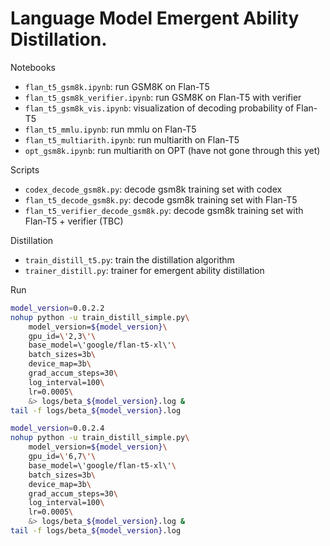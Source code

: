# Language Model Emergent Ability Distillation. 

Notebooks 
* `flan_t5_gsm8k.ipynb`: run GSM8K on Flan-T5
* `flan_t5_gsm8k_verifier.ipynb`: run GSM8K on Flan-T5 with verifier
* `flan_t5_gsm8k_vis.ipynb`: visualization of decoding probability of Flan-T5
* `flan_t5_mmlu.ipynb`: run mmlu on Flan-T5
* `flan_t5_multiarith.ipynb`: run multiarith on Flan-T5
* `opt_gsm8k.ipynb`: run multiarith on OPT (have not gone through this yet)

Scripts
* `codex_decode_gsm8k.py`: decode gsm8k training set with codex
* `flan_t5_decode_gsm8k.py`: decode gsm8k training set with Flan-T5
* `flan_t5_verifier_decode_gsm8k.py`: decode gsm8k training set with Flan-T5 + verifier (TBC)

Distillation 
* `train_distill_t5.py`: train the distillation algorithm 
* `trainer_distill.py`: trainer for emergent ability distillation 

Run 
```bash 
model_version=0.0.2.2
nohup python -u train_distill_simple.py\
    model_version=${model_version}\
    gpu_id=\'2,3\'\
    base_model=\'google/flan-t5-xl\'\
    batch_sizes=3b\
    device_map=3b\
    grad_accum_steps=30\
    log_interval=100\
    lr=0.0005\
    &> logs/beta_${model_version}.log &
tail -f logs/beta_${model_version}.log

model_version=0.0.2.4
nohup python -u train_distill_simple.py\
    model_version=${model_version}\
    gpu_id=\'6,7\'\
    base_model=\'google/flan-t5-xl\'\
    batch_sizes=3b\
    device_map=3b\
    grad_accum_steps=30\
    log_interval=100\
    lr=0.0005\
    &> logs/beta_${model_version}.log &
tail -f logs/beta_${model_version}.log
```
